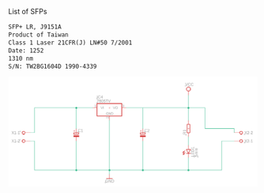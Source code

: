 List of SFPs
```
SFP+ LR, J9151A
Product of Taiwan
Class 1 Laser 21CFR(J) LN#50 7/2001
Date: 1252
1310 nm
S/N: TW2BG1604D 1990-4339
```

!['J9151'](https://github.com/jarleven/PCB_Solder/raw/main/1ELx_7805/schematic.png)
